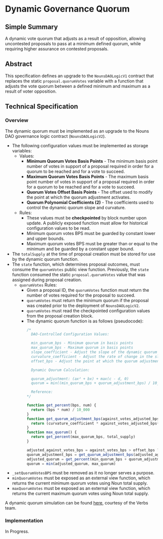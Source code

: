 # Dynamic Governance Quorum

## Simple Summary

A dynamic vote quorum that adjusts as a result of opposition, allowing uncontested proposals to pass at a minimum defined quorum, while requiring higher assurance on contested proposals.

## Abstract

This specification defines an upgrade to the `NounsDAOLogicV1` contract that replaces the static `proposal.quorumVotes` variable with a function that adjusts the vote quorum between a defined minimum and maximum as a result of voter opposition.

## Technical Specification

### Overview

The dynamic quorum must be implemented as an upgrade to the Nouns DAO governance logic contract (`NounsDAOLogicV2`).

- The following configuration values must be implemented as storage variables:
  - Values:
    - **Minimum Quorum Votes Basis Points** - The minimum basis point number of votes in support of a proposal required in order for a quorum to be reached and for a vote to succeed.
    - **Maximum Quorum Votes Basis Points** - The maximum basis point number of votes in support of a proposal required in order for a quorum to be reached and for a vote to succeed.
    - **Quorum Votes Offset Basis Points** - The offset used to modify the point at which the quorum adjustment activates.
    - **Quorum Polynomial Coefficients (2)** - The coefficients used to control the dynamic quorum slope and curvature.
  - Rules:
    - These values must be **checkpointed** by block number upon update. A publicly exposed function must allow for historical configuration values to be read.
    - Minimum quorum votes BPS must be guarded by constant lower and upper bounds.
    - Maximum quorum votes BPS must be greater than or equal to the minimum and be guarded by a constant upper bound.
- The `totalSupply` at the time of proposal creation must be stored for use by the dynamic quorum function.
- The `state` function, which determines proposal outcomes, must consume the `quorumVotes` public view function. Previously, the `state` function consumed the static `proposal.quorumVotes` value that was assigned during proposal creation.
  - `quorumVotes` Rules:
    - Given a proposal ID, the `quorumVotes` function must return the number of votes required for the proposal to succeed.
    - `quorumVotes` must return the minimum quorum if the proposal was created prior to the deployment of `NounsDAOLogicV2`.
    - `quorumVotes` must read the checkpointed configuration values from the proposal creation block.
    - The dynamic quorum function is as follows (pseudocode):
      ```js
      /*
        DAO-Controlled Configuration Values:

        min_quorum_bps - Minimum qourum in basis points
        max_quorum_bps - Maximum quorum in basis points
        slope_coefficient - Adjust the slope of the dynamic quorum
        curvature_coefficient - Adjust the rate of change in the slope of the dynamic quorum
        offset_bps - Adjust the point at which the quorum adjustment activates

        Dynamic Qourum Calculation:

        quorum_adjustment: (ax² + bx) + max(c - d, 0)
        quorum = min((min_quorum_bps + quorum_adjustment_bps) / 10_000, max_quorum)

        Reference:
      */

      function get_percent(bps, num) {
        return (bps * num) / 10_000
      }
      function get_quorum_adjustment_bps(against_votes_adjusted_bps) {
        return (curvature_coefficient * against_votes_adjusted_bps²) + (slope_coefficient * against_votes_adjusted_bps)
      }
      function max_quorum() {
        return get_percent(max_quorum_bps, total_supply)
      }
      
      adjusted_against_votes_bps = against_votes_bps > offset_bps ? against_votes_bps - offset_bps : 0
      quorum_adjustment_bps = get_quorum_adjustment_bps(adjusted_against_votes_bps)
      adjusted_quorum = get_percent(min_quorum_bps + quorum_adjustment_bps, total_supply)
      quorum = min(adjusted_quorum, max_quorum)
      ```
- `_setQuorumVotesBPS` must be removed as it no longer serves a purpose.
-  `minQuorumVotes` must be exposed as an external view function, which returns the current minimum quorum votes using Noun total supply.
-  `maxQuorumVotes` must be exposed as an external view function, which returns the current maximum quorum votes using Noun total supply.

A dynamic quorum simulation can be found [here](https://docs.google.com/spreadsheets/d/1trmtpgSLx8cfm-wD79mQWyh2y_GwW3X7f2rEnSWJ3AM/edit?usp=sharing), courtesy of the Verbs team.

### Implementation

In Progress.
